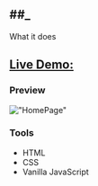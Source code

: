 ## ##_ <ProjectName>

What it does

## [Live Demo: <ProjectName>](https://03-rotating-navigation-gdbecker.netlify.app/)

### Preview

!["HomePage"](./HomePage.png)

### Tools
- HTML
- CSS
- Vanilla JavaScript